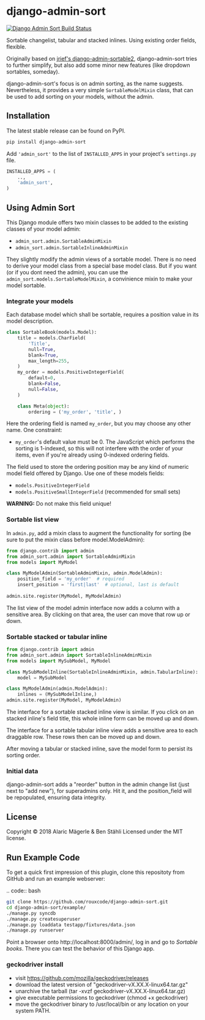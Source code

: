 # django-admin-sort

[![Django Admin Sort Build Status](https://travis-ci.org/rouxcode/django-admin-sort.svg "Django Admin Sort Build Status")](https://travis-ci.org/rouxcode/django-admin-sort)

Sortable changelist, tabular and stacked inlines. Using existing order fields, flexible.

Originally based on [jrief's django-admin-sortable2](https://github.com/jrief/django-admin-sortable2),
django-admin-sort tries to further simplify, but also add some minor new features (like dropdown sortables, someday).

django-admin-sort's focus is on admin sorting, as the name suggests. Nevertheless, it provides a very simple 
`SortableModelMixin` class, that can be used to add sorting on your models, without the admin.

## Installation

The latest stable release can be found on PyPI.
```bash
pip install django-admin-sort
```

Add ``'admin_sort'`` to the list of ``INSTALLED_APPS`` in your project's ``settings.py`` file.
```python
INSTALLED_APPS = (
	..,
	'admin_sort',
)
```

## Using Admin Sort

This Django module offers two mixin classes to be added to the existing classes of your model
admin:

* ``admin_sort.admin.SortableAdminMixin``
* ``admin_sort.admin.SortableInlineAdminMixin``

They slightly modify the admin views of a sortable model. There is no need to derive your model
class from a special base model class. But if you want (or if you dont need the admin), you can
use the `admin_sort.models.SortableModelMixin`, a convinience mixin to make your model sortable.


### Integrate your models

Each database model which shall be sortable, requires a position value in its model description.
```python
class SortableBook(models.Model):
    title = models.CharField(
        'Title',
        null=True,
        blank=True,
        max_length=255,
    )
    my_order = models.PositiveIntegerField(
        default=0, 
        blank=False, 
        null=False,
    )

    class Meta(object):
        ordering = ('my_order', 'title', )
```

Here the ordering field is named ``my_order``, but you may choose any other name. One constraint:

* ``my_order``'s default value must be 0. The JavaScript which performs the sorting is 1-indexed,
    so this will not interfere with the order of your items, even if you're already using 0-indexed
    ordering fields.

The field used to store the ordering position may be any kind of numeric model field offered by
Django. Use one of these models fields:

* ``models.PositiveIntegerField``
* ``models.PositiveSmallIntegerField`` (recommended for small sets)

**WARNING:** Do not make this field unique!


### Sortable list view

In ``admin.py``, add a mixin class to augment the functionality for sorting (be sure to put the
mixin class before model.ModelAdmin):

```python
from django.contrib import admin
from admin_sort.admin import SortableAdminMixin
from models import MyModel

class MyModelAdmin(SortableAdminMixin, admin.ModelAdmin):
	position_field = 'my_order'  # required
	insert_position = 'first|last'  # optional, last is default
	
admin.site.register(MyModel, MyModelAdmin)
```

The list view of the model admin interface now adds a column with a sensitive area.
By clicking on that area, the user can move that row up or down.


### Sortable stacked or tabular inline
```python
from django.contrib import admin
from admin_sort.admin import SortableInlineAdminMixin
from models import MySubModel, MyModel

class MySubModelInline(SortableInlineAdminMixin, admin.TabularInline):  # or admin.StackedInline
	model = MySubModel

class MyModelAdmin(admin.ModelAdmin):
	inlines = (MySubModelInline,)
admin.site.register(MyModel, MyModelAdmin)
```

The interface for a sortable stacked inline view is similar. If you click on an stacked
inline's field title, this whole inline form can be moved up and down.

The interface for a sortable tabular inline view adds a sensitive area to each draggable row. These
rows then can be moved up and down.

After moving a tabular or stacked inline, save the model form to persist
its sorting order.


### Initial data

django-admin-sort adds a "reorder" button in the admin change list (just next to "add new"), for superadmins only.
Hit it, and the position_field will be repopulated, ensuring data integrity.
 

## License

Copyright © 2018 Alaric Mägerle & Ben Stähli
Licensed under the MIT license.


## Run Example Code

To get a quick first impression of this plugin, clone this repositoty
from GitHub and run an example webserver:

.. code:: bash
```bash
git clone https://github.com/rouxcode/django-admin-sort.git
cd django-admin-sort/example/
./manage.py syncdb
./manage.py createsuperuser
./manage.py loaddata testapp/fixtures/data.json
./manage.py runserver
```
Point a browser onto http://localhost:8000/admin/, log in and go to *Sortable books*. There you can
test the behavior of this Django app.


### geckodriver install

- visit https://github.com/mozilla/geckodriver/releases
- download the latest version of "geckodriver-vX.XX.X-linux64.tar.gz"
- unarchive the tarball (tar -xvzf geckodriver-vX.XX.X-linux64.tar.gz)
- give executable permissions to geckodriver (chmod +x geckodriver)
- move the geckodriver binary to /usr/local/bin or any location on your system PATH.
